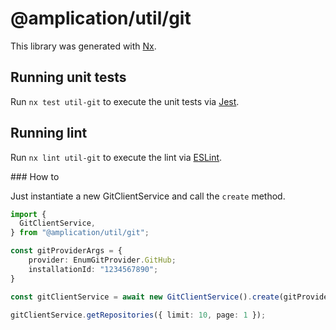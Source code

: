 # @amplication/util/git

This library was generated with [Nx](https://nx.dev).

## Running unit tests

Run `nx test util-git` to execute the unit tests via [Jest](https://jestjs.io).

## Running lint

Run `nx lint util-git` to execute the lint via [ESLint](https://eslint.org/).

### How to

Just instantiate a new GitClientService and call the `create` method.

```typescript
import {
  GitClientService,
} from "@amplication/util/git";

const gitProviderArgs = {
    provider: EnumGitProvider.GitHub;
    installationId: "1234567890";
}

const gitClientService = await new GitClientService().create(gitProviderArgs);

gitClientService.getRepositories({ limit: 10, page: 1 });
```
